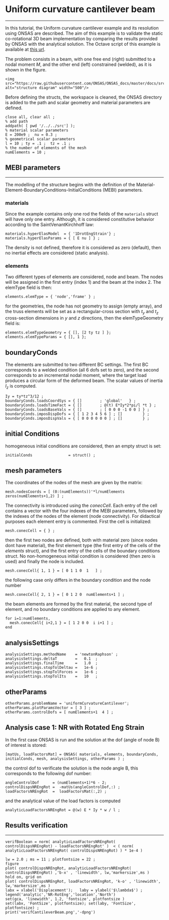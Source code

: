 # Uniform curvature cantilever beam
---

In this tutorial, the Uniform curvature cantilever example and its resolution using ONSAS are described. The aim of this example is to validate the static co-rotational 3D beam implementation by comparing the results provided by ONSAS with the analytical solution.  The Octave script of this example is available at [this url](https://github.com/ONSAS/ONSAS.m/blob/master/examples/uniformCurvatureCantilever/onsasExample_uniformCurvatureCantilever.m).

The problem consists in a beam, with one free end (right) submitted to a nodal moment $M$, and the other end (left) constrained (welded), as it is shown in the figure.

```@raw html
<img src="https://raw.githubusercontent.com/ONSAS/ONSAS_docs/master/docs/src/tutorials/StaticVonMisesTruss/vonMisesTruss.svg" alt="structure diagram" width="500"/>
```

Before defining the structs, the workspace is cleaned, the ONSAS directory is added to the path and scalar geometry and material parameters are defined.
```
close all, clear all ;
% add path
addpath( [ pwd '/../../src'] );
% material scalar parameters
E = 200e9 ;  nu = 0.3 ;
% geometrical scalar parameters
l = 10 ; ty = .1 ;  tz = .1 ;
% the number of elements of the mesh
numElements = 10 ;
```

## MEBI parameters
------------------

The modelling of the structure begins with the definition of the Material-Element-BoundaryConditions-InitialConditions (MEBI) parameters.
### materials
 Since the example contains only one rod the fields of the `materials` struct will have only one entry. Although, it is considered constitutive behavior according to the SaintVenantKirchhoff law:
```
materials.hyperElasModel  = { '1DrotEngStrain'} ;
materials.hyperElasParams = { [ E nu ] } ;
```
 The density is not defined, therefore it is considered as zero (default), then no inertial effects are considered (static analysis).

### elements

Two different types of elements are considered, node and beam. The nodes will be assigned in the first entry (index $1$) and the beam at the index $2$. The elemType field is then:
```
elements.elemType = { 'node','frame' } ;
```
 for the geometries, the node has not geometry to assign (empty array), and the truss elements will be set as a rectangular-cross section with $t_y$ and $t_z$ cross-section dimensions in $y$ and $z$ directions, then the elemTypeGeometry field is:
```
elements.elemTypeGeometry = { [], [2 ty tz ] };
elements.elemTypeParams = { [], 1 };
```
## boundaryConds

 The elements are submitted to two different BC settings. The first BC corresponds to a welded condition (all 6 dofs set to zero), and the second corresponds to an incremental nodal moment, where the target load produces a circular form of the deformed beam. 
 The scalar values of inertia $I_z$ is computed.
```
Iy = ty*tz^3/12 ;
boundaryConds.loadsCoordSys = { []        ; 'global'   } ;
boundaryConds.loadsTimeFact = { []        ; @(t) E*Iy*2*pi/l *t } ;
boundaryConds.loadsBaseVals = { []        ; [ 0 0 0 -1 0 0 ] } ;
boundaryConds.imposDispDofs = { [ 1 2 3 4 5 6 ] ; []         } ;
boundaryConds.imposDispVals = { [ 0 0 0 0 0 0 ] ; []         } ;
```


## initial Conditions
 homogeneous initial conditions are considered, then an empty struct is set:
```
initialConds                = struct() ;
```

## mesh parameters
The coordinates of the nodes of the mesh are given by the matrix:
```
mesh.nodesCoords = [ (0:(numElements))'*l/numElements  zeros(numElements+1,2) ] ;
```
The connectivity is introduced using the _conecCell_. Each entry of the cell contains a vector with the four indexes of the MEBI parameters, followed by the indexes of the nodes of the element (node connectivity). For didactical purposes each element entry is commented. First the cell is initialized:
```
mesh.conecCell = { } ;
```
 then the first two nodes are defined, both with material zero (since nodes dont have material), the first element type (the first entry of the cells of the _elements_ struct), and the first entry of the cells of the boundary conditions struct. No non-homogeneous initial condition is considered (then zero is used) and finally the node is included.
```
mesh.conecCell{ 1, 1 } = [ 0 1 1 0  1   ] ;
```
 the following case only differs in the boundary condition and the node number
```
mesh.conecCell{ 2, 1 } = [ 0 1 2 0  numElements+1 ] ;
```
 the beam elements are formed by the first material, the second type of element, and no boundary conditions are applied to any element.
```
for i=1:numElements,
  mesh.conecCell{ i+2,1 } = [ 1 2 0 0  i i+1 ] ;
end
```

## analysisSettings
```
analysisSettings.methodName    = 'newtonRaphson' ;
analysisSettings.deltaT        =   0.1  ;
analysisSettings.finalTime     =   1.0  ;
analysisSettings.stopTolDeltau =   1e-6 ;
analysisSettings.stopTolForces =   1e-6 ;
analysisSettings.stopTolIts    =   10   ;
```

## otherParams
```
otherParams.problemName = 'uniformCurvatureCantilever';
otherParams.plotParamsVector = [ 3 ] ;
otherParams.controlDofs = [ numElements+1  4 ] ;
```
## Analysis case 1: NR with Rotated Eng Strain
 In the first case ONSAS is run and the solution at the dof (angle of node B) of interest is stored:
```
[matUs, loadFactorsMat] = ONSAS( materials, elements, boundaryConds, initialConds, mesh, analysisSettings, otherParams ) ;

```
 the control dof to verificate the solution is the node angle B, this corresponds to the following dof number:
```
angleControlDof      = (numElements+1)*6 - 2;
controlDispsNREngRot =  -matUs(angleControlDof,:) ;
loadFactorsNREngRot  =  loadFactorsMat(:,2) ;
```
 and the analytical value of the load factors is computed
```
analyticLoadFactorsNREngRot = @(w) E * Iy * w / l ;

```
## Results verification
---

```
verifBoolean = norm( analyticLoadFactorsNREngRot( controlDispsNREngRot) - loadFactorsNREngRot' )  < ( norm( analyticLoadFactorsNREngRot( controlDispsNREngRot) ) * 1e-4 ) 
```

```
lw = 2.0 ; ms = 11 ; plotfontsize = 22 ;
figure
plot( controlDispsNREngRot, analyticLoadFactorsNREngRot( controlDispsNREngRot) ,'b-x' , 'linewidth', lw,'markersize',ms )
hold on, grid on
plot( controlDispsNREngRot, loadFactorsNREngRot, 'k-o' , 'linewidth', lw,'markersize',ms )
labx = xlabel('Displacement');   laby = ylabel('$\lambda$') ;
legend('analytic','NR-RotEng','location','North')
set(gca, 'linewidth', 1.2, 'fontsize', plotfontsize )
set(labx, 'FontSize', plotfontsize); set(laby, 'FontSize', plotfontsize) ;
print('verifCantileverBeam.png','-dpng')
